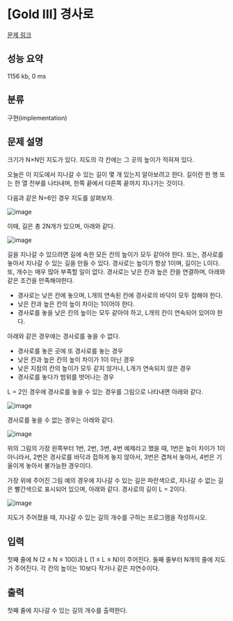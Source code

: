 # [Gold III] 경사로

[문제 링크](https://www.acmicpc.net/problem/14890)

## 성능 요약

1156 kb, 0 ms

## 분류

구현(implementation)

## 문제 설명

크기가 N×N인 지도가 있다. 지도의 각 칸에는 그 곳의 높이가 적혀져 있다. 

오늘은 이 지도에서 지나갈 수 있는 길이 몇 개 있는지 알아보려고 한다. 길이란 한 행 또는 한 열 전부를 나타내며, 한쪽 끝에서 다른쪽 끝까지 지나가는 것이다. 

다음과 같은 N=6인 경우 지도를 살펴보자.

![image](https://onlinejudgeimages.s3-ap-northeast-1.amazonaws.com/problem/14890/1.png)

이때, 길은 총 2N개가 있으며, 아래와 같다.

![image](https://onlinejudgeimages.s3-ap-northeast-1.amazonaws.com/problem/14890/2.png)

길을 지나갈 수 있으려면 길에 속한 모든 칸의 높이가 모두 같아야 한다. 또는, 경사로를 놓아서 지나갈 수 있는 길을 만들 수 있다. 경사로는 높이가 항상 1이며, 길이는 L이다. 또, 개수는 매우 많아 부족할 일이 없다. 경사로는 낮은 칸과 높은 칸을 연결하며, 아래와 같은 조건을 만족해야한다.

- 경사로는 낮은 칸에 놓으며, L개의 연속된 칸에 경사로의 바닥이 모두 접해야 한다.
- 낮은 칸과 높은 칸의 높이 차이는 1이어야 한다.
- 경사로를 놓을 낮은 칸의 높이는 모두 같아야 하고, L개의 칸이 연속되어 있어야 한다.

아래와 같은 경우에는 경사로를 놓을 수 없다.

- 경사로를 놓은 곳에 또 경사로를 놓는 경우
- 낮은 칸과 높은 칸의 높이 차이가 1이 아닌 경우
- 낮은 지점의 칸의 높이가 모두 같지 않거나, L개가 연속되지 않은 경우
- 경사로를 놓다가 범위를 벗어나는 경우

L = 2인 경우에 경사로를 놓을 수 있는 경우를 그림으로 나타내면 아래와 같다.

![image](https://onlinejudgeimages.s3-ap-northeast-1.amazonaws.com/problem/14890/3.png)

경사로를 놓을 수 없는 경우는 아래와 같다.

![image](https://onlinejudgeimages.s3-ap-northeast-1.amazonaws.com/problem/14890/4.png)

위의 그림의 가장 왼쪽부터 1번, 2번, 3번, 4번 예제라고 했을 때, 1번은 높이 차이가 1이 아니라서, 2번은 경사로를 바닥과 접하게 놓지 않아서, 3번은 겹쳐서 놓아서, 4번은 기울이게 놓아서 불가능한 경우이다.

가장 위에 주어진 그림 예의 경우에 지나갈 수 있는 길은 파란색으로, 지나갈 수 없는 길은 빨간색으로 표시되어 있으며, 아래와 같다. 경사로의 길이 L = 2이다.

![image](https://upload.acmicpc.net/255e47cf-0988-4b7f-b81c-2742f010a4c5/-/preview/)

지도가 주어졌을 때, 지나갈 수 있는 길의 개수를 구하는 프로그램을 작성하시오.

## 입력

첫째 줄에 N (2 ≤ N ≤ 100)과 L (1 ≤ L ≤ N)이 주어진다. 둘째 줄부터 N개의 줄에 지도가 주어진다. 각 칸의 높이는 10보다 작거나 같은 자연수이다.

## 출력

첫째 줄에 지나갈 수 있는 길의 개수를 출력한다.

